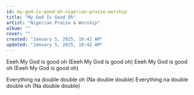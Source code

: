 ```yaml
---
id: my-god-is-good-oh-nigerian-praise-worship
title: "My God Is Good Oh"
artist: "Nigerian Praise & Worship"
album: ""
cover: ""
created: "January 5, 2025, 10:42 AM"
updated: "January 5, 2025, 10:42 AM"
---
```


Eeeh My God is good oh
(Eeeh My God is good oh)
Eeeh My God is good oh
(Eeeh My God is good oh)

Everything na double double oh
(Na double double)
Everything na double double oh
(Na double double)